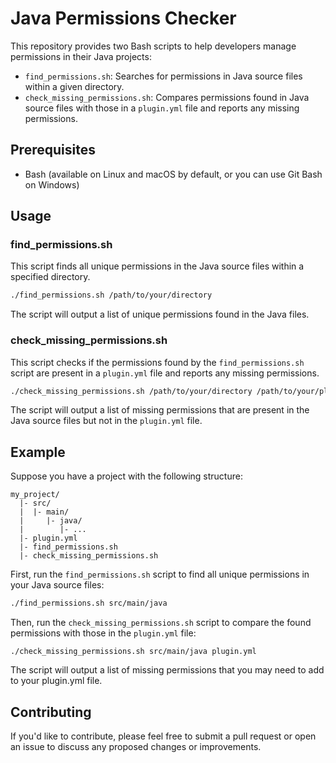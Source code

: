 # Java Permissions Checker

This repository provides two Bash scripts to help developers manage permissions in their Java projects:

- `find_permissions.sh`: Searches for permissions in Java source files within a given directory.
- `check_missing_permissions.sh`: Compares permissions found in Java source files with those in a `plugin.yml` file and reports any missing permissions.

## Prerequisites

- Bash (available on Linux and macOS by default, or you can use Git Bash on Windows)

## Usage

### find_permissions.sh

This script finds all unique permissions in the Java source files within a specified directory.

```bash
./find_permissions.sh /path/to/your/directory
```

The script will output a list of unique permissions found in the Java files.

### check_missing_permissions.sh
This script checks if the permissions found by the `find_permissions.sh` script are present in a `plugin.yml` file and reports any missing permissions.

```bash
./check_missing_permissions.sh /path/to/your/directory /path/to/your/plugin.yml
```
The script will output a list of missing permissions that are present in the Java source files but not in the `plugin.yml` file.

## Example

Suppose you have a project with the following structure:

```
my_project/
  |- src/
  |  |- main/
  |     |- java/
  |        |- ...
  |- plugin.yml
  |- find_permissions.sh
  |- check_missing_permissions.sh
```

First, run the `find_permissions.sh` script to find all unique permissions in your Java source files:
```bash
./find_permissions.sh src/main/java
```

Then, run the `check_missing_permissions.sh` script to compare the found permissions with those in the `plugin.yml` file:

```
./check_missing_permissions.sh src/main/java plugin.yml
```
The script will output a list of missing permissions that you may need to add to your plugin.yml file.

## Contributing

If you'd like to contribute, please feel free to submit a pull request or open an issue to discuss any proposed changes or improvements.
